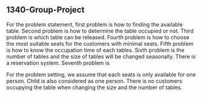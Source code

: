 ## 1340-Group-Project

For the problem statement, first problem is how to finding the available table. Second problem is how to determine the table occupied or not. Third problem is which table can be released. Fourth problem is how to choose the most suitable seats for the customers with minimal seats. Fifth problem is how to know the occupation time of each tables. Sixth problem is the number of tables and the size of tables will be changed seasonally. There is a reservation system. Seventh problem is

For the problem setting, we assume that each seats is only available for one person. Child is also considered as one person. There is no customers occupying the table when changing the size and the number of tables.

